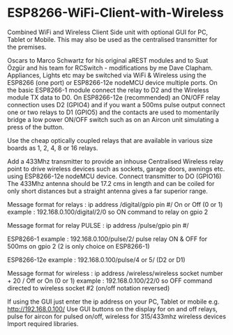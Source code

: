 # ESP8266-WiFi-Client-with-Wireless
Combined WiFi and Wireless Client Side unit with optional GUI for PC, Tablet or Mobile. This may also be used as the centralised transmitter for the premises. 

Oscars to Marco Schwartz for his original aREST modules and to Suat Özgür and his team for RCSwitch - modifications by me Dave Clapham.
Appliances, Lights etc may be switched via WiFi & Wireless using the ESP8266 (one port) or ESP8266-12e nodeMCU device multiple ports. On the basic ESP8266-1 module connect the relay to D2 and the Wireless module TX data to D0. On ESP8266-12e (recommended) an ON/OFF relay connection uses D2 (GPIO4) and if you want a 500ms pulse output connect one or two relays to D1 (GPIO5) and the contacts are used to momentarily bridge a low power ON/OFF switch such as on an Aircon unit simulating a press of the button.

Use the cheap optically coupled relays that are available in various size boards as 1, 2, 4, 8 or 16 relays. 

Add a 433Mhz transmitter to provide an inhouse Centralised Wireless relay point to drive wireless devices such as sockets, garage doors, awnings etc. using ESP8266-12e nodeMCU device. Connect transmitter to DO (GPIO16) The 433Mhz antenna should be 17.2 cms in length and can be coiled for only short distances but a straight antenna gives a far superior range.
 
Message format for relays : ip address /digital/gpio pin #/ On or Off (0 or 1)
example : 192.168.0.100/digital/2/0  so ON command to relay on gpio 2 

Message format for relay PULSE : ip address /pulse/gpio pin #/

ESP8266-1 example : 192.168.0.100/pulse/2/ pulse relay ON & OFF for 500ms on gpio 2 (2 is only choice on ESP8266-1)

ESP8266-12e example : 192.168.0.100/pulse/4 or 5/  (D2 or D1) 

Message format for wireless : ip address /wireless/wireless socket number + 20 / Off or On (0 or 1)
example : 192.168.0.100/22/0  so OFF command directed to wireless socket #2 (on/off notation reversed)

If using the GUI just enter the ip address on your PC, Tablet or mobile e.g.   http://192.168.0.100/
Use GUI buttons on the display for on and off relays, pulse for aircon for pulsed on/off, wireless for 315/433mhz wireless devices
Import required libraries.
 
